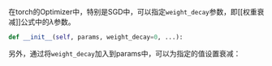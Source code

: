 在torch的Optimizer中，特别是SGD中，可以指定`weight_decay`参数，即[[权重衰减]]公式中的$\lambda$参数。
```python
def __init__(self, params, weight_decay=0, ...):
```

另外，通过将`weight_decay`加入到params中，可以为指定的值设置衰减：
```python

```